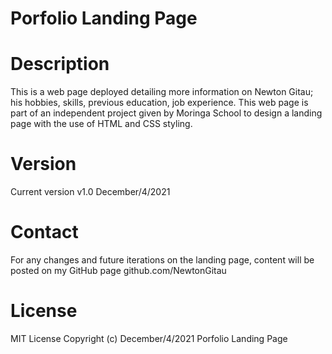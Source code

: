 # Porfolio Landing Page

# Description
This is a web page deployed detailing more information on Newton Gitau; his hobbies, skills, previous education, job experience. This web page is part of an independent project given by Moringa School to design a landing page with the use of HTML and CSS styling.

# Version
Current version v1.0 December/4/2021

# Contact
For any changes and future iterations on the landing page, content will be posted on my GitHub page github.com/NewtonGitau

# License
MIT License
Copyright (c) December/4/2021 Porfolio Landing Page
